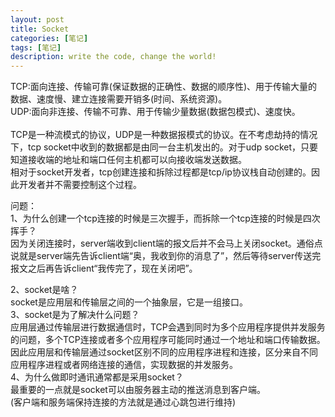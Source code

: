 ```yaml
---
layout: post
title: Socket
categories: [笔记]
tags: [笔记]
description: write the code, change the world!
---
```


TCP:面向连接、传输可靠(保证数据的正确性、数据的顺序性)、用于传输大量的数据、速度慢、建立连接需要开销多(时间、系统资源)。<br/>
UDP:面向非连接、传输不可靠、用于传输少量数据(数据包模式)、速度快。<br/>
<br/>
TCP是一种流模式的协议，UDP是一种数据报模式的协议。在不考虑劫持的情况下，tcp socket中收到的数据都是由同一台主机发出的。对于udp socket，只要知道接收端的地址和端口任何主机都可以向接收端发送数据。
<br/>
相对于socket开发者，tcp创建连接和拆除过程都是tcp/ip协议栈自动创建的。因此开发者并不需要控制这个过程。

问题：<br/>
1、为什么创建一个tcp连接的时候是三次握手，而拆除一个tcp连接的时候是四次挥手？<br/>
因为关闭连接时，server端收到client端的报文后并不会马上关闭socket。通俗点说就是server端先告诉client端“奥，我收到你的消息了”，然后等待server传送完报文之后再告诉client“我传完了，现在关闭吧”。<img src="http://maximuum.com/assets/images/4.png" alt=""><br/>
<img src="http://maximuum.com/assets/images/5.png" alt="">
<br/>

2、socket是啥？<br/>
socket是应用层和传输层之间的一个抽象层，它是一组接口。
<br/>
3、socket是为了解决什么问题？<br/>
应用层通过传输层进行数据通信时，TCP会遇到同时为多个应用程序提供并发服务的问题，多个TCP连接或者多个应用程序可能同时通过一个地址和端口传输数据。因此应用层和传输层通过socket区别不同的应用程序进程和连接，区分来自不同应用程序进程或者网络连接的通信，实现数据的并发服务。
<br/>
4、为什么做即时通讯通常都是采用socket？<br/>
最重要的一点就是socket可以由服务器主动的推送消息到客户端。<br/>
(客户端和服务端保持连接的方法就是通过心跳包进行维持)<br/>
<br/>
<br/>
<br/>
<img src="http://maximuum.com/assets/images/6.png" alt=""><br/>
<img src="http://maximuum.com/assets/images/7.png" alt="">

